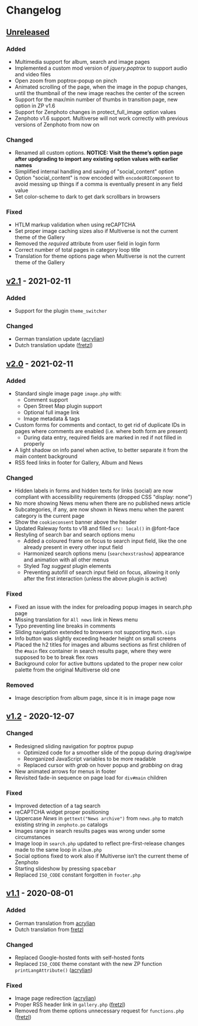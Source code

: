 # Changelog
## [Unreleased]

### Added
* Multimedia support for album, search and image pages
* Implemented a custom mod version of _jquery.poptrox_ to support audio and video files
* Open zoom from poptrox-popup on pinch 
* Animated scrolling of the page, when the image in the popup changes, until the thumbnail of the new image reaches the center of the screen
* Support for the max/min number of thumbs in transition page, new option in ZP v1.6
* Support for Zenphoto changes in protect_full_image option values
* Zenphoto v1.6 support. Multiverse will not work correctly with previous versions of Zenphoto from now on

### Changed
* Renamed all custom options. **NOTICE: Visit the theme’s option page after updgrading to import any existing option values with earlier names**
* Simplified internal handling and saving of "social_content" option
* Option "social_content" is now encoded with `encodeURIComponent` to avoid messing up things if a comma is eventually present in any field value
* Set color-scheme to dark to get dark scrollbars in browsers

### Fixed
* HTLM markup validation when using reCAPTCHA
* Set proper image caching sizes also if Multiverse is not the current theme of the Gallery
* Removed the _required_ attribute from user field in login form
* Correct number of total pages in category loop title
* Translation for theme options page when Multiverse is not the current theme of the Gallery

## [v2.1] - 2021-02-11

### Added
* Support for the plugin `theme_switcher`

### Changed
* German translation update ([acrylian])
* Dutch translation update ([fretzl])

## [v2.0] - 2021-02-11
### Added
* Standard single image page `image.php` with:
  - Comment support
  - Open Street Map plugin support
  - Optional full image link
  - Image metadata & tags
* Custom forms for comments and contact, to get rid of duplicate IDs in pages where comments are enabled (i.e. where both form are present)
  * During data entry, required fields are marked in red if not filled in properly
* A light shadow on info panel when active, to better separate it from the main content background
* RSS feed links in footer for Gallery, Album and News

### Changed
* Hidden labels in forms and hidden texts for links (social) are now compliant with accessibility requirements (dropped CSS "display: none")
* No more showing News menu when there are no published news article 
* Subcategories, if any, are now shown in News menu when the parent category is the current page
* Show the `cookieconsent` banner above the header
* Updated Raleway fonts to v18 and filled `src: local()` in @font-face
* Restyling of search bar and search options menu
  * Added a coloured frame on focus to search input field, like the one already present in every other input field
  * Harmonized search options menu (`searchexstrashow`) appearance and animation with all other menus
  * Styled _Tag suggest_ plugin elements
  * Preventing autofill of search input field on focus, allowing it only after the first interaction (unless the above plugin is active)

### Fixed
* Fixed an issue with the index for preloading popup images in search.php page
* Missing translation for `All news` link in News menu
* Typo preventing line breaks in comments
* Sliding navigation extended to browsers not supporting `Math.sign`
* Info button was slightly exceeding header height on small screens
* Placed the h2 titles for images and albums sections as first children of the `#main` flex container in search results page, where they were supposed to be to break flex rows
* Background color for active buttons updated to the proper new color palette from the original Multiverse old one

### Removed
* Image description from album page, since it is in image page now

## [v1.2] - 2020-12-07
### Changed
* Redesigned sliding navigation for poptrox pupup
  * Optimized code for a smoother slide of the popup during drag/swipe
  * Reorganized JavaScript variables to be more readable
  * Replaced cursor with _grab_ on hover popup and _grabbing_ on drag
* New animated arrows for menus in footer
* Revisited fade-in sequence on page load for `div#main` children

### Fixed
* Improved detection of a tag search
* reCAPTCHA widget proper positioning
* Uppercase _News_ in `gettext("News archive")` from `news.php` to match existing string in `zenphoto.po` catalogs
* Images range in search results pages was wrong under some circumstances
* Image loop in `search.php` updated to reflect pre-first-release changes made to the same loop in `album.php`
* Social options fixed to work also if Multiverse isn’t the current theme of Zenphoto
* Starting slideshow by pressing <kbd>spacebar</kbd>
* Replaced `ISO_CODE` constant forgotten in `footer.php`

## [v1.1] - 2020-08-01
### Added
* German translation from [acrylian]
* Dutch translation from [fretzl]

### Changed
* Replaced Google-hosted fonts with self-hosted fonts
* Replaced `ISO_CODE` theme constant with the new ZP function `printLangAttribute()` ([acrylian])

### Fixed
* Image page redirection ([acrylian])
* Proper RSS header link in `gallery.php` ([fretzl])
* Removed from theme options unnecessary request for `functions.php` ([fretzl])

[Unreleased]: https://github.com/bic-ed/Multiverse/compare/2.1...master
[v2.1]: https://github.com/bic-ed/Multiverse/compare/2.0...2.1
[v2.0]: https://github.com/bic-ed/Multiverse/compare/1.2...2.0
[v1.2]: https://github.com/bic-ed/Multiverse/compare/1.1...1.2
[v1.1]: https://github.com/bic-ed/Multiverse/compare/1.0...1.1

[acrylian]: https://github.com/acrylian
[fretzl]: https://github.com/fretzl

